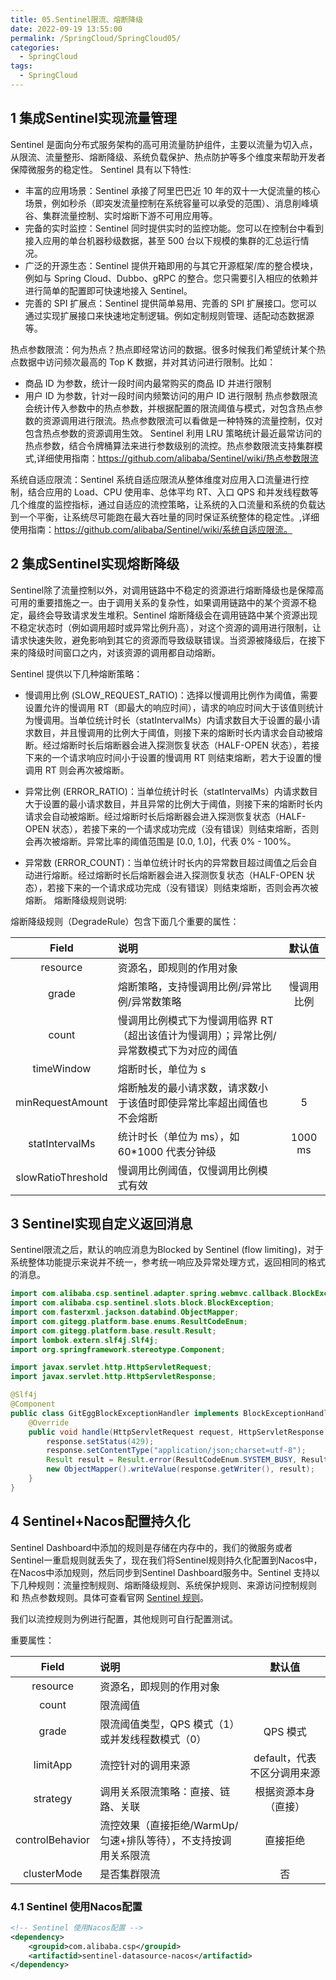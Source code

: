 ```yaml
---
title: 05.Sentinel限流、熔断降级
date: 2022-09-19 13:55:00
permalink: /SpringCloud/SpringCloud05/
categories: 
  - SpringCloud
tags: 
  - SpringCloud
---
```


## 1 集成Sentinel实现流量管理

Sentinel 是面向分布式服务架构的高可用流量防护组件，主要以流量为切入点，从限流、流量整形、熔断降级、系统负载保护、热点防护等多个维度来帮助开发者保障微服务的稳定性。
Sentinel 具有以下特性:

- 丰富的应用场景：Sentinel 承接了阿里巴巴近 10 年的双十一大促流量的核心场景，例如秒杀（即突发流量控制在系统容量可以承受的范围）、消息削峰填谷、集群流量控制、实时熔断下游不可用应用等。
- 完备的实时监控：Sentinel 同时提供实时的监控功能。您可以在控制台中看到接入应用的单台机器秒级数据，甚至 500 台以下规模的集群的汇总运行情况。
- 广泛的开源生态：Sentinel 提供开箱即用的与其它开源框架/库的整合模块，例如与 Spring Cloud、Dubbo、gRPC 的整合。您只需要引入相应的依赖并进行简单的配置即可快速地接入 Sentinel。
- 完善的 SPI 扩展点：Sentinel 提供简单易用、完善的 SPI 扩展接口。您可以通过实现扩展接口来快速地定制逻辑。例如定制规则管理、适配动态数据源等。

热点参数限流：何为热点？热点即经常访问的数据。很多时候我们希望统计某个热点数据中访问频次最高的 Top K 数据，并对其访问进行限制。比如：

- 商品 ID 为参数，统计一段时间内最常购买的商品 ID 并进行限制
- 用户 ID 为参数，针对一段时间内频繁访问的用户 ID 进行限制
  热点参数限流会统计传入参数中的热点参数，并根据配置的限流阈值与模式，对包含热点参数的资源调用进行限流。热点参数限流可以看做是一种特殊的流量控制，仅对包含热点参数的资源调用生效。
  Sentinel 利用 LRU 策略统计最近最常访问的热点参数，结合令牌桶算法来进行参数级别的流控。热点参数限流支持集群模式,详细使用指南：https://github.com/alibaba/Sentinel/wiki/热点参数限流

系统自适应限流：Sentinel 系统自适应限流从整体维度对应用入口流量进行控制，结合应用的 Load、CPU 使用率、总体平均 RT、入口 QPS 和并发线程数等几个维度的监控指标，通过自适应的流控策略，让系统的入口流量和系统的负载达到一个平衡，让系统尽可能跑在最大吞吐量的同时保证系统整体的稳定性。,详细使用指南：https://github.com/alibaba/Sentinel/wiki/系统自适应限流。

## 2 集成Sentinel实现熔断降级

Sentinel除了流量控制以外，对调用链路中不稳定的资源进行熔断降级也是保障高可用的重要措施之一。由于调用关系的复杂性，如果调用链路中的某个资源不稳定，最终会导致请求发生堆积。Sentinel 熔断降级会在调用链路中某个资源出现不稳定状态时（例如调用超时或异常比例升高），对这个资源的调用进行限制，让请求快速失败，避免影响到其它的资源而导致级联错误。当资源被降级后，在接下来的降级时间窗口之内，对该资源的调用都自动熔断。

Sentinel 提供以下几种熔断策略：

- 慢调用比例 (SLOW_REQUEST_RATIO)：选择以慢调用比例作为阈值，需要设置允许的慢调用 RT（即最大的响应时间），请求的响应时间大于该值则统计为慢调用。当单位统计时长（statIntervalMs）内请求数目大于设置的最小请求数目，并且慢调用的比例大于阈值，则接下来的熔断时长内请求会自动被熔断。经过熔断时长后熔断器会进入探测恢复状态（HALF-OPEN 状态），若接下来的一个请求响应时间小于设置的慢调用 RT 则结束熔断，若大于设置的慢调用 RT 则会再次被熔断。
- 异常比例 (ERROR_RATIO)：当单位统计时长（statIntervalMs）内请求数目大于设置的最小请求数目，并且异常的比例大于阈值，则接下来的熔断时长内请求会自动被熔断。经过熔断时长后熔断器会进入探测恢复状态（HALF-OPEN 状态），若接下来的一个请求成功完成（没有错误）则结束熔断，否则会再次被熔断。异常比率的阈值范围是 [0.0, 1.0]，代表 0% - 100%。

- 异常数 (ERROR_COUNT)：当单位统计时长内的异常数目超过阈值之后会自动进行熔断。经过熔断时长后熔断器会进入探测恢复状态（HALF-OPEN 状态），若接下来的一个请求成功完成（没有错误）则结束熔断，否则会再次被熔断。
  熔断降级规则说明:

熔断降级规则（DegradeRule）包含下面几个重要的属性：

|       Field        | 说明                                                         |   默认值   |
| :----------------: | :----------------------------------------------------------- | :--------: |
|      resource      | 资源名，即规则的作用对象                                     |            |
|       grade        | 熔断策略，支持慢调用比例/异常比例/异常数策略                 | 慢调用比例 |
|       count        | 慢调用比例模式下为慢调用临界 RT（超出该值计为慢调用）；异常比例/异常数模式下为对应的阈值 |            |
|     timeWindow     | 熔断时长，单位为 s                                           |            |
|  minRequestAmount  | 熔断触发的最小请求数，请求数小于该值时即使异常比率超出阈值也不会熔断 |     5      |
|   statIntervalMs   | 统计时长（单位为 ms），如 60*1000 代表分钟级                 |  1000 ms   |
| slowRatioThreshold | 慢调用比例阈值，仅慢调用比例模式有效                         |            |

## 3 Sentinel实现自定义返回消息

Sentinel限流之后，默认的响应消息为Blocked by Sentinel (flow limiting)，对于系统整体功能提示来说并不统一，参考统一响应及异常处理方式，返回相同的格式的消息。

```java
import com.alibaba.csp.sentinel.adapter.spring.webmvc.callback.BlockExceptionHandler;
import com.alibaba.csp.sentinel.slots.block.BlockException;
import com.fasterxml.jackson.databind.ObjectMapper;
import com.gitegg.platform.base.enums.ResultCodeEnum;
import com.gitegg.platform.base.result.Result;
import lombok.extern.slf4j.Slf4j;
import org.springframework.stereotype.Component;

import javax.servlet.http.HttpServletRequest;
import javax.servlet.http.HttpServletResponse;

@Slf4j
@Component
public class GitEggBlockExceptionHandler implements BlockExceptionHandler {
    @Override
    public void handle(HttpServletRequest request, HttpServletResponse response, BlockException e) throws Exception {
        response.setStatus(429);
        response.setContentType("application/json;charset=utf-8");
        Result result = Result.error(ResultCodeEnum.SYSTEM_BUSY, ResultCodeEnum.SYSTEM_BUSY.getMsg());
        new ObjectMapper().writeValue(response.getWriter(), result);
    }
}
```

## 4 Sentinel+Nacos配置持久化

Sentinel Dashboard中添加的规则是存储在内存中的，我们的微服务或者Sentinel一重启规则就丢失了，现在我们将Sentinel规则持久化配置到Nacos中，在Nacos中添加规则，然后同步到Sentinel Dashboard服务中。Sentinel 支持以下几种规则：流量控制规则、熔断降级规则、系统保护规则、来源访问控制规则 和 热点参数规则。具体可查看官网 [Sentinel 规则](https://github.com/alibaba/Sentinel/wiki/如何使用#查询更改规则)。

我们以流控规则为例进行配置，其他规则可自行配置测试。

重要属性：

|      Field      | 说明                                                         |           默认值            |
| :-------------: | :----------------------------------------------------------- | :-------------------------: |
|    resource     | 资源名，即规则的作用对象                                     |                             |
|      count      | 限流阈值                                                     |                             |
|      grade      | 限流阈值类型，QPS 模式（1）或并发线程数模式（0）             |          QPS 模式           |
|    limitApp     | 流控针对的调用来源                                           | default，代表不区分调用来源 |
|    strategy     | 调用关系限流策略：直接、链路、关联                           |    根据资源本身（直接）     |
| controlBehavior | 流控效果（直接拒绝/WarmUp/匀速+排队等待），不支持按调用关系限流 |          直接拒绝           |
|   clusterMode   | 是否集群限流                                                 |             否              |

### 4.1 Sentinel 使用Nacos配置

```xml
<!-- Sentinel 使用Nacos配置 -->
<dependency>
    <groupid>com.alibaba.csp</groupid>
    <artifactid>sentinel-datasource-nacos</artifactid>
</dependency>
```

